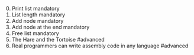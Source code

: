 0. Print list
mandatory
1. List length
mandatory
2. Add node
mandatory
3. Add node at the end
mandatory
4. Free list
mandatory
5. The Hare and the Tortoise
#advanced
6. Real programmers can write assembly code in any language
#advanced
